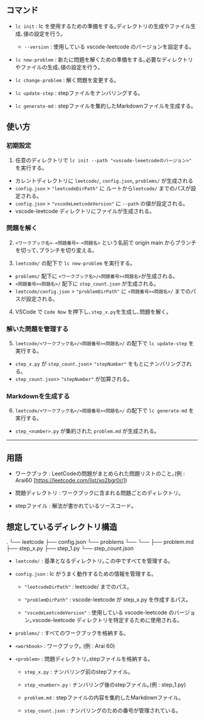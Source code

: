 ## コマンド

- `lc init`           : lc を使用するための準備をする｡ディレクトリの生成やファイル生成､値の設定を行う｡
  - `--version` : 使用している vscode-leetcode のバージョンを設定する｡

- `lc new-problem`    : 新たに問題を解くための準備をする｡必要なディレクトリやファイルの生成､値の設定を行う｡

- `lc change-problem` : 解く問題を変更する｡

- `lc update-step`    : stepファイルをナンバリングする｡

- `lc generate-md`    : stepファイルを集約したMarkdownファイルを生成する｡

## 使い方

### 初期設定

1. 任意のディレクトリで `lc init --path "<vscode-leeetcodeのバージョン>"` を実行する｡
  - カレントディレクトリに `leetcode/`, `config.json`, `problems/` が生成される
  - `config.json` > `"leetcodeDirPath"` に ルートから`leetcode/` までのパスが設定される｡
  - `config.json` > `"vscodeLeetcodeVersion"` に `--path` の値が設定される｡
  - vscode-leetcode ディレクトリにファイルが生成される｡

### 問題を解く

2. `<ワークブック名>-<問題番号>-<問題名>` という名前で origin main からブランチを切って､ブランチを切り変える｡

3. `leetcode/` の配下で `lc new-problem` を実行する｡
  - `problems/` 配下に `<ワークブック名>/<問題番号><問題名>`が生成される｡
  - `<問題番号><問題名>/` 配下に `step_count.json` が生成される｡
  - `leetcode/config.json` > `"problemDirPath"` に `<問題番号><問題名>/` までのパスが設定される｡

4. VSCode で `Code Now` を押下し､`step_x.py`を生成し､問題を解く｡

### 解いた問題を管理する

5. `leetcode/<ワークブック名>/<問題番号><問題名>/` の配下で `lc update-step` を実行する｡
  - `step_x.py` が `step_count.json`> `"stepNumber"` をもとにナンバリングされる｡
  - `step_count.json`> `"stepNumber"` が加算される｡
  
### Markdownを生成する

6. `leetcode/<ワークブック名>/<問題番号><問題名>/` の配下で `lc generate-md` を実行する｡
  - `step_<number>.py` が集約された `problem.md` が生成される｡

-----------------------

## 用語

- ワークブック    : LeetCodeの問題がまとめられた問題リストのこと｡(例 : Arai60 [https://leetcode.com/list/xo2bgr0r/])

- 問題ディレクトリ : ワークブックに含まれる問題ごとのディレクトリ｡

- stepファイル   : 解法が書かれているソースコード｡

## 想定しているディレクトリ構造
.
└── leetcode
    ├── config.json
    └── problems
        └── <workbook>
            └── <problem>
                ├── problem.md
                ├── step_x.py
                ├── step_1.py
                └── step_count.json
                
- `leetcode/`   : 基準となるディレクトリ｡この中ですべてを管理する｡

- `config.json` : lc がうまく動作するための情報を管理する｡
  
  - `"leetcodeDirPath"`       : leetcode/ までのパス｡
  
  - `"problemDirPath"`        : vscode-leetcode が step_x.py を作成するパス｡
  
  - `"vscodeLeetcodeVersion"` : 使用している vscode-leetcode のバージョン｡vscode-leetcode ディレクトリを特定するために使用される｡

- `problems/`   : すべてのワークブックを格納する｡

- `<workbook>`  : ワークブック｡ (例 : Arai 60) 

- `<problem>`   : 問題ディレクトリ｡stepファイルを格納する｡
  
  - `step_x.py`        : ナンバリング前のstepファイル｡
  
  - `step_<number>.py` : ナンバリング後のstepファイル｡(例 : step_1.py)
  
  - `problem.md`       : stepファイルの内容を集約したMarkdownファイル｡
  
  - `step_count.json`  : ナンバリングのための番号が管理されている｡